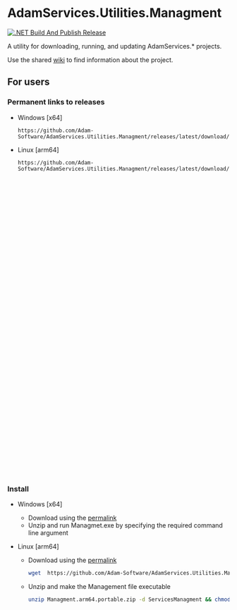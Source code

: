# AdamServices.Utilities.Managment
[![.NET Build And Publish Release](https://github.com/Adam-Software/AdamServices.Utilities.Managment/actions/workflows/dotnet-desktop.yml/badge.svg)](https://github.com/Adam-Software/AdamServices.Utilities.Managment/actions/workflows/dotnet-desktop.yml)

A utility for downloading, running, and updating AdamServices.* projects.

Use the shared [wiki](https://github.com/Adam-Software/AdamServices.Utilities.Managment/wiki) to find information about the project.

## For users

### Permanent links to releases
* Windows [x64]
  ```
  https://github.com/Adam-Software/AdamServices.Utilities.Managment/releases/latest/download/Managment.win64.portable.zip
  ```
* Linux [arm64]
  ```
  https://github.com/Adam-Software/AdamServices.Utilities.Managment/releases/latest/download/Managment.arm64.portable.zip
  ```
```

















































```
### Install
* Windows [x64]
  * Download using the [permalink](#permanent-links-to-releases)
  * Unzip and run Managmet.exe by specifying the required command line argument

* Linux [arm64]
  * Download using the [permalink](#permanent-links-to-releases)
    ```bash
    wget  https://github.com/Adam-Software/AdamServices.Utilities.Managment/releases/latest/download/Managment.arm64.portable.zip
    ```
  * Unzip and make the Management file executable
    ```bash
    unzip Managment.arm64.portable.zip -d ServicesManagment && chmod +x ServicesManagment/Managment
    ```
